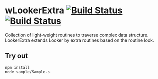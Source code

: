 
# wLookerExtra [![Build Status](https://travis-ci.org/Wandalen/wLookerExtra.svg?branch=master)](https://travis-ci.org/Wandalen/wLookerExtra) [![Build Status](https://ci.appveyor.com/api/projects/status/github/Wandalen/wlookerextra)](https://ci.appveyor.com/project/Wandalen/wlookerextra)

Collection of light-weight routines to traverse complex data structure. LookerExtra extends Looker by extra routines based on the routine look.

## Try out
```
npm install
node sample/Sample.s
```














